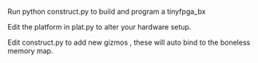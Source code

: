 Run python construct.py to build and program a tinyfpga_bx

Edit the platform in plat.py to alter your hardware setup.

Edit construct.py to add new gizmos , these will auto bind to the boneless memory map.
